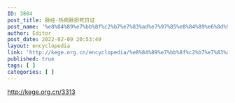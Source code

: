 ```yaml
---
ID: 3804
post_title: 脉经·热病脉损死日证
post_name: '%e8%84%89%e7%bb%8f%c2%b7%e7%83%ad%e7%97%85%e8%84%89%e6%8d%9f%e6%ad%bb%e6%97%a5%e8%af%81'
author: Editor
post_date: 2022-02-09 20:53:49
layout: encyclopedia
link: 'http://kege.org.cn/encyclopedia/%e8%84%89%e7%bb%8f%c2%b7%e7%83%ad%e7%97%85%e8%84%89%e6%8d%9f%e6%ad%bb%e6%97%a5%e8%af%81'
published: true
tags: [ ]
categories: [ ]
---
```

http://kege.org.cn/3313